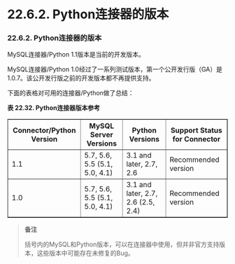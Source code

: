 # 22.6.2. Python连接器的版本

### 22.6.2. Python连接器的版本

MySQL连接器/Python 1.1版本是当前的开发版本。

MySQL连接器/Python 1.0经过了一系列测试版本，第一个公开发行版（GA）是1.0.7。该公开发行版之前的开发版本都不再提供支持。

下面的表格对可用的连接器/Python做了总结：


<b>表 22.32. Python连接器版本参考</b>
<table summary=" For each Connector/Python version, this table lists the
      corresponding MySQL Server versions that it works with, the
      corresponding Python versions that it works with, and whether it
      is prerelease, recommended (supported), or obsolete. MySQL server
      and Python versions within parentheses are known to work with
      Connector/Python, but are not officially supported. Bugs might not
get fixed for those versions. " border="1">
<colgroup><col><col><col><col></colgroup>
<thead>
<tr>
<th scope="col">Connector/Python Version</th>
<th scope="col">MySQL Server Versions</th>
<th scope="col">Python Versions</th>
<th scope="col">Support Status for Connector</th></tr>
</thead>
<tbody>
<tr>
<td scope="row">1.1</td>
<td>5.7, 5.6, 5.5 (5.1, 5.0, 4.1)</td>
<td>3.1 and later, 2.7, 2.6</td>
<td>Recommended version</td>
</tr>
<tr>
<td scope="row">1.0</td>
<td>5.7, 5.6, 5.5 (5.1, 5.0, 4.1)</td>
<td>3.1 and later, 2.7, 2.6 (2.5, 2.4)</td>
<td>Recommended version</td>
</tr>
</tbody>
</table>

>__备注__
>
>括号内的MySQL和Python版本，可以在连接器中使用，但并非官方支持版本，这些版本中可能存在未修复的Bug。
>

